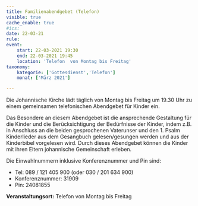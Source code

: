 ```yaml
---
title: Familienabendgebet (Telefon)
visible: true
cache_enable: true
#ics: 
date: 22-03-21
rule: 
event:
	start: 22-03-2021 19:30
	end: 22-03-2021 19:45
	location: 'Telefon  von Montag bis Freitag'
taxonomy:
	kategorie: ['Gottesdienst','Telefon']
	monat: ['März 2021']

---
```

Die Johannische Kirche lädt täglich von Montag bis Freitag um 19.30 Uhr zu einem gemeinsamen telefonischen Abendgebet für Kinder ein.

Das Besondere an diesem Abendgebet ist die ansprechende Gestaltung für die Kinder und die Berücksichtigung der Bedürfnisse der Kinder, indem z.B. in Anschluss an die beiden gesprochenen Vaterunser und den 1. Psalm Kinderlieder aus dem Gesangbuch gelesen/gesungen werden und aus der Kinderbibel vorgelesen wird. Durch dieses Abendgebet können die Kinder mit ihren Eltern johannische Gemeinschaft erleben.

Die Einwahlnummern inklusive Konferenznummer und Pin sind:
* Tel: 089 / 121 405 900 (oder 030 / 201 634 900)
* Konferenznummer: 31909 
* Pin: 24081855



**Veranstaltungsort:** Telefon  von Montag bis Freitag


